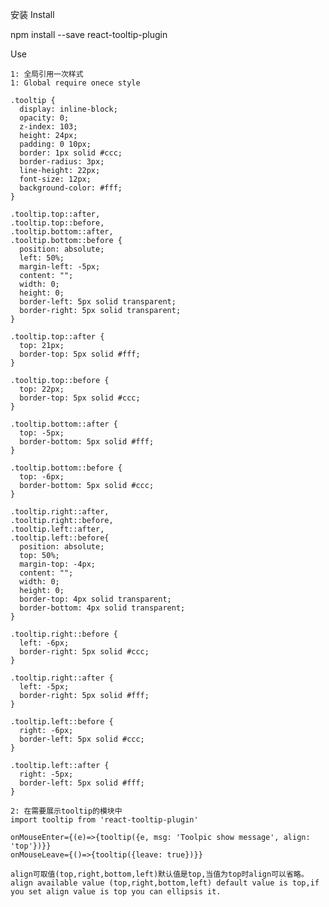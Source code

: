 安装
Install

npm install --save react-tooltip-plugin

Use

    1: 全局引用一次样式
    1: Global require onece style

    .tooltip {
      display: inline-block;
      opacity: 0;
      z-index: 103;
      height: 24px;
      padding: 0 10px;
      border: 1px solid #ccc;
      border-radius: 3px;
      line-height: 22px;
      font-size: 12px;
      background-color: #fff;
    }

    .tooltip.top::after,
    .tooltip.top::before,
    .tooltip.bottom::after,
    .tooltip.bottom::before {
      position: absolute;
      left: 50%;
      margin-left: -5px;
      content: "";
      width: 0;
      height: 0;
      border-left: 5px solid transparent;
      border-right: 5px solid transparent;
    }

    .tooltip.top::after {
      top: 21px;
      border-top: 5px solid #fff;
    }

    .tooltip.top::before {
      top: 22px;
      border-top: 5px solid #ccc;
    }

    .tooltip.bottom::after {
      top: -5px;
      border-bottom: 5px solid #fff;
    }

    .tooltip.bottom::before {
      top: -6px;
      border-bottom: 5px solid #ccc;
    }

    .tooltip.right::after,
    .tooltip.right::before,
    .tooltip.left::after,
    .tooltip.left::before{
      position: absolute;
      top: 50%;
      margin-top: -4px;
      content: "";
      width: 0;
      height: 0;
      border-top: 4px solid transparent;
      border-bottom: 4px solid transparent;
    }

    .tooltip.right::before {
      left: -6px;
      border-right: 5px solid #ccc;
    }

    .tooltip.right::after {
      left: -5px;
      border-right: 5px solid #fff;
    }

    .tooltip.left::before {
      right: -6px;
      border-left: 5px solid #ccc;
    }

    .tooltip.left::after {
      right: -5px;
      border-left: 5px solid #fff;
    }

    2: 在需要展示tooltip的模块中
    import tooltip from 'react-tooltip-plugin'

    onMouseEnter={(e)=>{tooltip({e, msg: 'Toolpic show message', align: 'top'})}}
    onMouseLeave={()=>{tooltip({leave: true})}}

    align可取值(top,right,bottom,left)默认值是top,当值为top时align可以省略。
    align available value (top,right,bottom,left) default value is top,if you set align value is top you can ellipsis it.